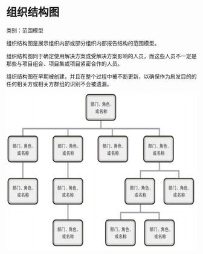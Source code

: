 # 组织结构图

类别：范围模型

组织结构图是展示组织内部或部分组织内部报告结构的范围模型。

组织结构图同于确定使用解决方案或受解决方案影响的人员，而这些人员不一定是那些与项目组合、项目集或项目紧密合作的人员。

组织结构图在早期被创建，并且在整个过程中被不断更新，以确保作为启发目的的任何相关方或相关方群组的识别不会被遗漏。

![](../../../images/组织结构图.png)
